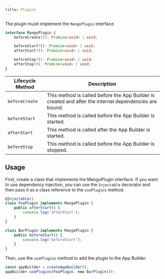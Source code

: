 ```yaml
---
title: Plugins
---
```


The plugin mush implement the `MangoPlugin` interface.

```typescript
interface MangoPlugin {
    beforeCreate?(): Promise<void> | void;

    beforeStart?(): Promise<void> | void;
    afterStart?(): Promise<void> | void;

    beforeStop?(): Promise<void> | void;
    afterStop?(): Promise<void> | void;
}
```

| Lifecycle Method | Description                                                                                            |
| ---------------- | ------------------------------------------------------------------------------------------------------ |
| `beforeCreate`   | This method is called before the App Builder is created and after the internal dependencies are bound. |
| `beforeStart`    | This method is called before the App Builder is started.                                               |
| `afterStart`     | This method is called after the App Builder is started.                                                |
| `beforeStop`     | This method is called before the App Builder is stopped.                                               |

## Usage

First, create a class that implements the MangoPlugin interface. If you want to use dependency injection, you can use the `Injectable` decorator and then pass it as a class reference to the `usePlugins` method.

```typescript
@Injectable()
class FooPlugin implements MangoPlugin {
    public afterStart() {
        console.log('afterStart');
    }
}

class BarPlugin implements MangoPlugin {
    public beforeStart() {
        console.log('beforeStart');
    }
}
```

Then, use the `usePlugins` method to add the plugin to the App Builder.

```typescript
const appBuilder = createAppBuilder();
appBuilder.usePlugins(FooPlugin, new BarPlugin());
```
